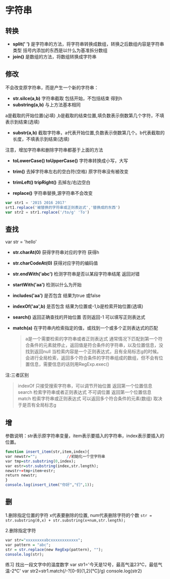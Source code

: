 # 字符串

## 转换

+ **split(' ')**  是字符串的方法，将字符串转换成数组，转换之后数组内容是字符串类型 括号内添加的东西是以什么为基准拆分数组
+ **join()**  是数组的方法，将数组转换成字符串

## 修改

不会改变原字符串，而是产生一个新的字符串：

+ **str.silce(a,b)**  字符串截取  包括开始，不包括结束  得到h
+ **substring(a,b)**  与上方法基本相同

a是截取的开始位置(必填) ,b是截取的结束位置,填负数表示倒数第几个字符，不填表示到结束(选填)

+ **substr(a,b)**  截取字符串，a代表开始位置,负数表示倒数第几个。b代表截取的长度，不填表示到结束(选填)

注意，增加字符串和删除字符串都基于上面的方法

+ **toLowerCase()  toUpperCase()**   字符串转换成小写，大写

+ **trim()**  去掉字符串左右的空白符(空格) 原字符串没有被改变
+ **trimLeft()  tripRight()**  去掉左/右边空白

+ **replace()**  字符串替换,源字符串不会改变

```javascript
var str1 = '2015 2016 2017'
srt1.replace('被替换的字符串或正则表达式','替换成的东西')
var str2 = str1.replace('/to/g' 'To')
```

## 查找

var str = 'hello'

+ **str.charAt(0)**         获得字符串对应的字符    获得h
+ **str.charCodeAt(0)**     获得对应字符的编码值

+ **str.endWith('abc')**    检测字符串是否以某段字符串结尾  返回对错
+ **startWith('aa')**       检测以什么为开始

+ **includes('aa')**        是否包含  结果为true 或false

+ **indexOf('aa',b)**         是否包含  结果为位置或-1,b是检索开始位置(选填)
+ **search()**              返回正确查找的开始位置 否则返回-1  可以填写正则表达式
+ **match(a)**           在字符串内检索指定的值，或找到一个或多个正则表达式的匹配
  >a是一个需要检索的字符串或者正则表达式
  >通常情况下匹配到第一个符合条件的元素就停止，返回值是符合条件的字符串，以及位置信息，没找到返回null
  >当检索内容是一个正则表达式，且有全局标志g的时候。会进行全局检索，返回多个符合条件的字符串组成的数组，但不会有位置信息，需要信息的话则用RegExp.exec()

注:三者区别
  >indexOf    只接受搜索字符串，可以调节开始位置  返回第一个位置信息
  >search     检索字符串或者正则表达式  不可调位置  返回第一个位置信息
  >match      检索字符串或正则表达式  可以返回多个符合条件的元素(数组)
  >取决于是否有全局标志g

## 增

参数说明：str表示原字符串变量，item表示要插入的字符串，index表示要插入的位置。

```r
function insert_item(str,item,index){
var newstr="";             //初始化一个空字符串
var tmp=str.substring(0,index);
var estr=str.substring(index,str.length);
newstr+=tmp+item+estr;
return newstr;
}
console.log(insert_item("你好","们",1));
```

## 删

1.删除指定位置的字符 x代表要删除的位置, num代表删除字符的个数
`str = str.substring(0,x) + str.substring(x+num,str.length);`

2.删除指定字符

```r
var str="xxxxxxxxabcxxxxxxxxxxxx";
var pattern = "abc";
str = str.replace(new RegExp(pattern), "");
console.log(str);
```

练习  找出一段文字中的温度数字
var str1='今天是12号，最高气温23℃，最低气温-2℃'
    var str2=str1.match(/-?[0-9]{1,2}[℃]/g)
    console.log(str2)
